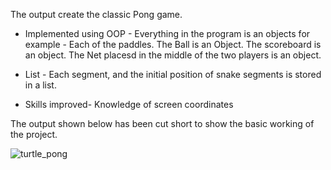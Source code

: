 The output create the classic Pong game.

- Implemented using OOP - 
	Everything in the program is an objects for example - Each of the paddles. The Ball is an Object. The scoreboard is an object. The Net placesd in the middle of the two players is an object.

- List - Each segment, and the initial position of snake segments is stored in a list.

- Skills improved- Knowledge of screen coordinates

The output shown below has been cut short to show the basic working of the project.

![turtle_pong](https://user-images.githubusercontent.com/47264501/113079127-1bd52a00-91f2-11eb-8c32-e02f571002d5.gif)
